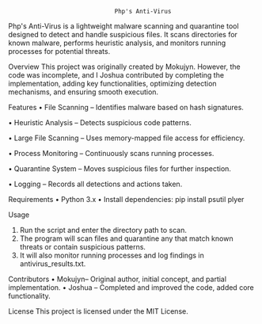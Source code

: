                                   Php's Anti-Virus
Php's Anti-Virus is a lightweight malware scanning and quarantine tool designed to detect and handle suspicious files. It scans directories for known malware, performs heuristic analysis, and monitors running processes for potential threats.

Overview
This project was originally created by Mokujyn. However, the code was incomplete, and I Joshua contributed by completing the implementation, adding key functionalities, optimizing detection mechanisms, and ensuring smooth execution.

Features
•	File Scanning – Identifies malware based on hash signatures.

•	Heuristic Analysis – Detects suspicious code patterns.

•	Large File Scanning – Uses memory-mapped file access for efficiency.

•	Process Monitoring – Continuously scans running processes.

•	Quarantine System – Moves suspicious files for further inspection.

•	Logging – Records all detections and actions taken.

Requirements
•	Python 3.x
•	Install dependencies:
pip install psutil plyer

Usage
1.	Run the script and enter the directory path to scan.
2.	The program will scan files and quarantine any that match known threats or contain suspicious patterns.
3.	It will also monitor running processes and log findings in antivirus_results.txt.

Contributors
•	Mokujyn– Original author, initial concept, and partial implementation.
•	Joshua – Completed and improved the code, added core functionality.

License
This project is licensed under the MIT License.

